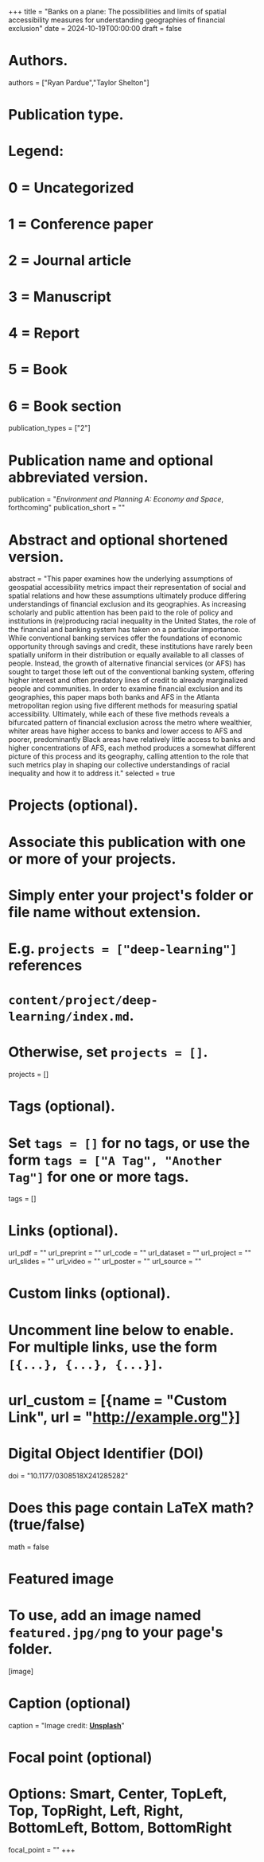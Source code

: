 +++
title = "Banks on a plane: The possibilities and limits of spatial accessibility measures for understanding geographies of financial exclusion"
date = 2024-10-19T00:00:00
draft = false

# Authors.
authors = ["Ryan Pardue","Taylor Shelton"]

# Publication type.
# Legend:
# 0 = Uncategorized
# 1 = Conference paper
# 2 = Journal article
# 3 = Manuscript
# 4 = Report
# 5 = Book
# 6 = Book section
publication_types = ["2"]

# Publication name and optional abbreviated version.
publication = "_Environment and Planning A: Economy and Space_, forthcoming"
publication_short = ""

# Abstract and optional shortened version.
abstract = "This paper examines how the underlying assumptions of geospatial accessibility metrics impact their representation of social and spatial relations and how these assumptions ultimately produce differing understandings of financial exclusion and its geographies. As increasing scholarly and public attention has been paid to the role of policy and institutions in (re)producing racial inequality in the United States, the role of the financial and banking system has taken on a particular importance. While conventional banking services offer the foundations of economic opportunity through savings and credit, these institutions have rarely been spatially uniform in their distribution or equally available to all classes of people. Instead, the growth of alternative financial services (or AFS) has sought to target those left out of the conventional banking system, offering higher interest and often predatory lines of credit to already marginalized people and communities. In order to examine financial exclusion and its geographies, this paper maps both banks and AFS in the Atlanta metropolitan region using five different methods for measuring spatial accessibility. Ultimately, while each of these five methods reveals a bifurcated pattern of financial exclusion across the metro where wealthier, whiter areas have higher access to banks and lower access to AFS and poorer, predominantly Black areas have relatively little access to banks and higher concentrations of AFS, each method produces a somewhat different picture of this process and its geography, calling attention to the role that such metrics play in shaping our collective understandings of racial inequality and how it to address it."
selected = true

# Projects (optional).
#   Associate this publication with one or more of your projects.
#   Simply enter your project's folder or file name without extension.
#   E.g. `projects = ["deep-learning"]` references 
#   `content/project/deep-learning/index.md`.
#   Otherwise, set `projects = []`.
projects = []

# Tags (optional).
#   Set `tags = []` for no tags, or use the form `tags = ["A Tag", "Another Tag"]` for one or more tags.
tags = []

# Links (optional).
url_pdf = ""
url_preprint = ""
url_code = ""
url_dataset = ""
url_project = ""
url_slides = ""
url_video = ""
url_poster = ""
url_source = ""

# Custom links (optional).
#   Uncomment line below to enable. For multiple links, use the form `[{...}, {...}, {...}]`.
# url_custom = [{name = "Custom Link", url = "http://example.org"}]

# Digital Object Identifier (DOI)
doi = "10.1177/0308518X241285282"

# Does this page contain LaTeX math? (true/false)
math = false

# Featured image
# To use, add an image named `featured.jpg/png` to your page's folder. 
[image]
  # Caption (optional)
  caption = "Image credit: [**Unsplash**](https://unsplash.com/photos/pLCdAaMFLTE)"

  # Focal point (optional)
  # Options: Smart, Center, TopLeft, Top, TopRight, Left, Right, BottomLeft, Bottom, BottomRight
  focal_point = ""
+++

